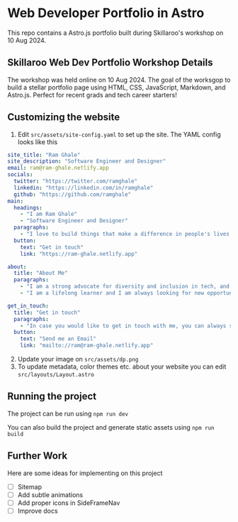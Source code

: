 # Web Developer Portfolio in Astro 

This repo contains a Astro.js portfolio built during Skillaroo's workshop on 10 Aug 2024.

## Skillaroo Web Dev Portfolio Workshop Details

The workshop was held online on 10 Aug 2024. The goal of the worksgop to build a stellar portfolio page using HTML, CSS, JavaScript, Markdown, and Astro.js. Perfect for recent grads and tech career starters!


## Customizing the website

1. Edit `src/assets/site-config.yaml` to set up the site. The YAML config looks like this

```yaml
site_title: "Ram Ghale"
site_description: "Software Engineer and Designer"
email: ram@ram-ghale.netlify.app
socials:
  twitter: "https://twitter.com/ramghale"
  linkedin: "https://linkedin.com/in/ramghale"
  github: "https://github.com/ramghale"
main:
  headings: 
    - "I am Ram Ghale"
    - "Software Engineer and Designer"
  paragraphs:
    - "I love to build things that make a difference in people's lives. I am passionate about technology, business, and storytelling. I am always looking for new opportunities to learn and grow."
  button:
    text: "Get in touch"
    link: "https://ram-ghale.netlify.app"

about:
  title: "About Me"
  paragraphs: 
    - "I am a strong advocate for diversity and inclusion in tech, and I am always looking for ways to give back to the community. I am a mentor, speaker, and writer. I am also a co-founder of a tech community in Nepal."
    - "I am a lifelong learner and I am always looking for new opportunities to learn and grow. I am currently learning about entrepreneurship, business, and storytelling. I am also working on a few side projects and businesses."

get_in_touch:
  title: "Get in touch"
  paragraphs:
    - "In case you would like to get in touch with me, you can always send me an email"
  button:
    text: "Send me an Email"
    link: "mailto://ram@ram-ghale.netlify.app"
```

2. Update your image on `src/assets/dp.png`
3. To update metadata, color themes etc. about your website you can edit `src/layouts/Layout.astro`

## Running the project

The project can be run using `npm run dev`

You can also build the project and generate static assets using `npm run build`

## Further Work

Here are some ideas for implementing on this project

- [ ] Sitemap
- [ ] Add subtle animations
- [ ] Add proper icons in SideFrameNav
- [ ] Improve docs